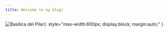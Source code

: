 ```yaml
---
title: Welcome to my blog!
---
```

<!-- Cambio forzado para activar el bot -->
![Basílica del Pilar](/assets/img/basilica-pilar.jpg){: style="max-width:600px; display:block; margin:auto;" }


